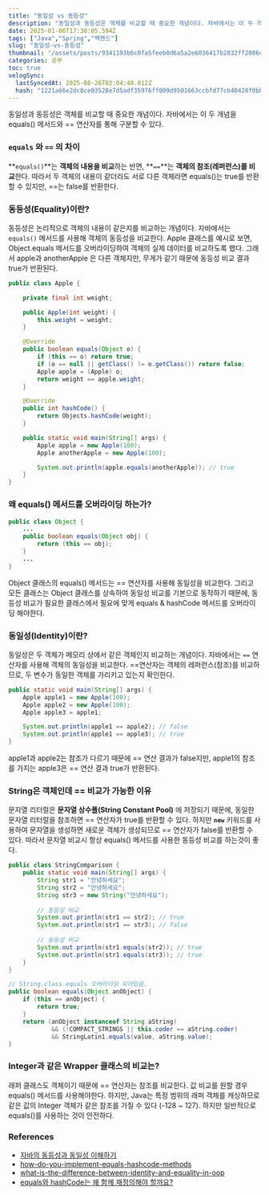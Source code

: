 ```yaml
---
title: "동일성 vs 동등성"
description: "동일성과 동등성은 객체를 비교할 때 중요한 개념이다. 자바에서는 이 두 개념을 equals() 메서드와 == 연산자를 통해 구분할 수 있다.equals()는 객체의 내용을 비교하는 반면, ==는 객체의 참조(레퍼런스)를 비교한다. 따라서 두 객체의 내용이 같더라도 서로"
date: 2025-01-06T17:30:05.594Z
tags: ["Java","Spring","백엔드"]
slug: "동일성-vs-동등성"
thumbnail: "/assets/posts/9341193b6c0fa5feeb0d6a5a2e6036417b2832ff2086c5f2db6342c0add59f7a.png"
categories: 공부
toc: true
velogSync:
  lastSyncedAt: 2025-08-26T02:04:48.012Z
  hash: "1221a66e2dc8ce03528e7d5adf35976ff009d9501663ccbfd77cb40428f0bbf9"
---
```


동일성과 동등성은 객체를 비교할 때 중요한 개념이다. 자바에서는 이 두 개념을 equals() 메서드와 == 연산자를 통해 구분할 수 있다.

### `equals` 와 `==` 의 차이
**`equals()`**는 **객체의 내용을 비교**하는 반면, **`==`**는 **객체의 참조(레퍼런스)를 비교**한다. 따라서 두 객체의 내용이 같더라도 서로 다른 객체라면 equals()는 true를 반환할 수 있지만, ==는 false를 반환한다.

### 동등성(Equality)이란?
동등성은 논리적으로 객체의 내용이 같은지를 비교하는 개념이다. 자바에서는 `equals()` 메서드를 사용해 객체의 동등성을 비교한다. Apple 클래스를 예시로 보면, Object.equals 메서드를 오버라이딩하여 객체의 실제 데이터를 비교하도록 했다. 그래서 apple과 anotherApple 은 다른 객체지만, 무게가 같기 때문에 동등성 비교 결과 true가 반환된다.

```java
public class Apple {

    private final int weight;

    public Apple(int weight) {
        this.weight = weight;
    }

    @Override
    public boolean equals(Object o) {
        if (this == o) return true;
        if (o == null || getClass() != o.getClass()) return false;
        Apple apple = (Apple) o;
        return weight == apple.weight;
    }

    @Override
    public int hashCode() {
        return Objects.hashCode(weight);
    }

    public static void main(String[] args) {
        Apple apple = new Apple(100);
        Apple anotherApple = new Apple(100);

        System.out.println(apple.equals(anotherApple)); // true
    }
}

```

### 왜 equals() 메서드를 오버라이딩 하는가?
```java
public class Object {
    ...
    public boolean equals(Object obj) {
        return (this == obj);
    }
    ...
}

```

Object 클래스의 equals() 메서드는 == 연산자를 사용해 동일성을 비교한다. 그리고 모든 클래스는 Object 클래스를 상속하여 동일성 비교를 기본으로 동작하기 때문에, 동등성 비교가 필요한 클래스에서 필요에 맞게 equals & hashCode 메서드를 오버라이딩 해야한다. 

### 동일성(Identity)이란?
동일성은 두 객체가 메모리 상에서 같은 객체인지 비교하는 개념이다. 자바에서는 `==` 연산자를 사용해 객체의 동일성을 비교한다. ==연산자는 객체의 레퍼런스(참조)를 비교하므로, 두 변수가 동일한 객체를 가리키고 있는지 확인한다.

```java
public static void main(String[] args) {
    Apple apple1 = new Apple(100);
    Apple apple2 = new Apple(100);
    Apple apple3 = apple1;

    System.out.println(apple1 == apple2); // false
    System.out.println(apple1 == apple3); // true
}

```

apple1과 apple2는 참조가 다르기 때문에 == 연산 결과가 false지만, apple1의 참조를 가지는 apple3은 == 연산 결과 true가 반환된다.

### String은 객체인데 == 비교가 가능한 이유
문자열 리터럴은 **문자열 상수풀(String Constant Pool)** 에 저장되기 때문에, 동일한 문자열 리터럴을 참조하면 == 연산자가 true를 반환할 수 있다. 하지만 **`new`** 키워드를 사용하여 문자열을 생성하면 새로운 객체가 생성되므로 == 연산자가 false를 반환할 수 있다. 따라서 문자열 비교시 항상 equals() 메서드를 사용한 동등성 비교를 하는것이 좋다.

```java
public class StringComparison {
    public static void main(String[] args) {
        String str1 = "안녕하세요";
        String str2 = "안녕하세요";
        String str3 = new String("안녕하세요");
        
        // 동일성 비교
        System.out.println(str1 == str2); // true
        System.out.println(str1 == str3); // false
        
        // 동등성 비교
        System.out.println(str1.equals(str2)); // true
        System.out.println(str1.equals(str3)); // true
    }
}

// String.class equals 오버라이딩 되어있음.
public boolean equals(Object anObject) {
    if (this == anObject) {
        return true;
    }
    return (anObject instanceof String aString)
            && (!COMPACT_STRINGS || this.coder == aString.coder)
            && StringLatin1.equals(value, aString.value);
}

```

 ### Integer과 같은 Wrapper 클래스의 비교는?
 래퍼 클래스도 객체이기 때문에 == 연산자는 참조를 비교한다. 값 비교를 원할 경우 equals() 메서드를 사용해야한다. 하지만, Java는 특정 범위의 래퍼 객체를 캐싱하므로 같은 값의 Integer 객체가 같은 참조를 가질 수 있다 (-128 ~ 127). 하지만 일반적으로 equals()를 사용하는 것이 안전하다.
 
 ### References
- [자바의 동등성과 동일성 이해하기](https://f-lab.kr/insight/understanding-equality-and-identity-in-java)
- [how-do-you-implement-equals-hashcode-methods](https://www.linkedin.com/advice/0/how-do-you-implement-equals-hashcode-methods)
- [what-is-the-difference-between-identity-and-equality-in-oop](https://stackoverflow.com/questions/1692863/what-is-the-difference-between-identity-and-equality-in-oop)
- [equals와 hashCode는 왜 함께 재정의해야 할까요?](https://www.maeil-mail.kr/question/70)